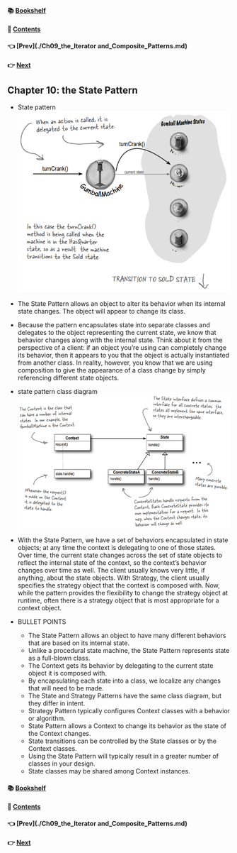 #### &#x1F4DA; [Bookshelf](../)
#### &#x1F4DC; [Contents](./README.md#contents)
#### &#x1F448; [Prev](./Ch09_the_Iterator and_Composite_Patterns.md)
#### &#x1F449; [Next](./Ch11_the_Proxy_Pattern.md)

## Chapter 10: the State Pattern

- State pattern  
![alt text](res/fig_10_1_State_pattern.PNG)  

- The State Pattern allows an object to alter its behavior when its internal state changes. The object will appear to change its class.

- Because the pattern encapsulates state into separate classes and delegates to the object representing the current state, we know that behavior changes along with the internal state. Think about it from the perspective of a client: if an object you’re using can completely change its behavior, then it appears to you that the object is actually instantiated from another class. In reality, however, you know that we are using composition to give the appearance of a class change by simply referencing different state objects.

- state pattern class diagram  
![alt text](res/fig_10_2_State_pattern_class_diagram.PNG)  

- With the State Pattern, we have a set of behaviors encapsulated in state objects; at any time the context is delegating to one of those states. Over time, the current state changes across the set of state objects to reflect the internal state of the context, so the context’s behavior changes over time as well. The client usually knows very little, if anything, about the state objects. With Strategy, the client usually specifies the strategy object that the context is composed with. Now, while the pattern provides the flexibility to change the strategy object at runtime, often there is a strategy object that is most appropriate for a context object.

- BULLET POINTS
	- The State Pattern allows an object to have many different behaviors that are based on its internal state.
	- Unlike a procedural state machine, the State Pattern represents state as a full-blown class.
	- The Context gets its behavior by delegating to the current state object it is composed with.
	- By encapsulating each state into a class, we localize any changes that will need to be made.
	- The State and Strategy Patterns have the same class diagram, but they differ in intent.
	- Strategy Pattern typically configures Context classes with a behavior or algorithm.
	- State Pattern allows a Context to change its behavior as the state of the Context changes.
	- State transitions can be controlled by the State classes or by the Context classes.
	- Using the State Pattern will typically result in a greater number of classes in your design.
	- State classes may be shared among Context instances.

#### &#x1F4DA; [Bookshelf](../)
#### &#x1F4DC; [Contents](./README.md#contents)
#### &#x1F448; [Prev](./Ch09_the_Iterator and_Composite_Patterns.md)
#### &#x1F449; [Next](./Ch11_the_Proxy_Pattern.md)